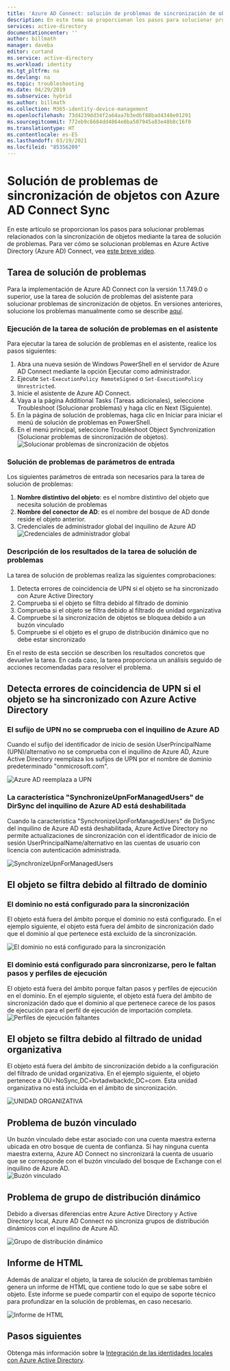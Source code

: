 ```yaml
---
title: 'Azure AD Connect: solución de problemas de sincronización de objetos | Microsoft Docs'
description: En este tema se proporcionan los pasos para solucionar problemas relacionados con la sincronización de objetos mediante la tarea de solución de problemas.
services: active-directory
documentationcenter: ''
author: billmath
manager: daveba
editor: curtand
ms.service: active-directory
ms.workload: identity
ms.tgt_pltfrm: na
ms.devlang: na
ms.topic: troubleshooting
ms.date: 04/29/2019
ms.subservice: hybrid
ms.author: billmath
ms.collection: M365-identity-device-management
ms.openlocfilehash: 73d4239dd34f2a64aa7b3edbf88bad4348e01291
ms.sourcegitcommit: 772eb9c6684dd4864e0ba507945a83e48b8c16f0
ms.translationtype: HT
ms.contentlocale: es-ES
ms.lasthandoff: 03/19/2021
ms.locfileid: "85356209"
---
```

# <a name="troubleshoot-object-synchronization-with-azure-ad-connect-sync"></a>Solución de problemas de sincronización de objetos con Azure AD Connect Sync
En este artículo se proporcionan los pasos para solucionar problemas relacionados con la sincronización de objetos mediante la tarea de solución de problemas. Para ver cómo se solucionan problemas en Azure Active Directory (Azure AD) Connect, vea [este breve vídeo](https://aka.ms/AADCTSVideo).

## <a name="troubleshooting-task"></a>Tarea de solución de problemas
Para la implementación de Azure AD Connect con la versión 1.1.749.0 o superior, use la tarea de solución de problemas del asistente para solucionar problemas de sincronización de objetos. En versiones anteriores, solucione los problemas manualmente como se describe [aquí](tshoot-connect-object-not-syncing.md).

### <a name="run-the-troubleshooting-task-in-the-wizard"></a>Ejecución de la tarea de solución de problemas en el asistente
Para ejecutar la tarea de solución de problemas en el asistente, realice los pasos siguientes:

1.  Abra una nueva sesión de Windows PowerShell en el servidor de Azure AD Connect mediante la opción Ejecutar como administrador.
2.  Ejecute `Set-ExecutionPolicy RemoteSigned` o `Set-ExecutionPolicy Unrestricted`.
3.  Inicie el asistente de Azure AD Connect.
4.  Vaya a la página Additional Tasks (Tareas adicionales), seleccione Troubleshoot (Solucionar problemas) y haga clic en Next (Siguiente).
5.  En la página de solución de problemas, haga clic en Iniciar para iniciar el menú de solución de problemas en PowerShell.
6.  En el menú principal, seleccione Troubleshoot Object Synchronization (Solucionar problemas de sincronización de objetos).
![Solucionar problemas de sincronización de objetos](media/tshoot-connect-objectsync/objsynch11.png)

### <a name="troubleshooting-input-parameters"></a>Solución de problemas de parámetros de entrada
Los siguientes parámetros de entrada son necesarios para la tarea de solución de problemas:
1.  **Nombre distintivo del objeto**: es el nombre distintivo del objeto que necesita solución de problemas
2.  **Nombre del conector de AD**: es el nombre del bosque de AD donde reside el objeto anterior.
3.  Credenciales de administrador global del inquilino de Azure AD ![Credenciales de administrador global](media/tshoot-connect-objectsync/objsynch1.png)

### <a name="understand-the-results-of-the-troubleshooting-task"></a>Descripción de los resultados de la tarea de solución de problemas
La tarea de solución de problemas realiza las siguientes comprobaciones:

1.  Detecta errores de coincidencia de UPN si el objeto se ha sincronizado con Azure Active Directory
2.  Comprueba si el objeto se filtra debido al filtrado de dominio
3.  Comprueba si el objeto se filtra debido al filtrado de unidad organizativa
4.  Compruebe si la sincronización de objetos se bloquea debido a un buzón vinculado
5. Compruebe si el objeto es el grupo de distribución dinámico que no debe estar sincronizado

En el resto de esta sección se describen los resultados concretos que devuelve la tarea. En cada caso, la tarea proporciona un análisis seguido de acciones recomendadas para resolver el problema.

## <a name="detect-upn-mismatch-if-object-is-synced-to-azure-active-directory"></a>Detecta errores de coincidencia de UPN si el objeto se ha sincronizado con Azure Active Directory
### <a name="upn-suffix-is-not-verified-with-azure-ad-tenant"></a>El sufijo de UPN no se comprueba con el inquilino de Azure AD
Cuando el sufijo del identificador de inicio de sesión UserPrincipalName (UPN)/alternativo no se comprueba con el inquilino de Azure AD, Azure Active Directory reemplaza los sufijos de UPN por el nombre de dominio predeterminado "onmicrosoft.com".

![Azure AD reemplaza a UPN](media/tshoot-connect-objectsync/objsynch2.png)

### <a name="azure-ad-tenant-dirsync-feature-synchronizeupnformanagedusers-is-disabled"></a>La característica "SynchronizeUpnForManagedUsers" de DirSync del inquilino de Azure AD está deshabilitada
Cuando la característica "SynchronizeUpnForManagedUsers" de DirSync del inquilino de Azure AD está deshabilitada, Azure Active Directory no permite actualizaciones de sincronización con el identificador de inicio de sesión UserPrincipalName/alternativo en las cuentas de usuario con licencia con autenticación administrada.

![SynchronizeUpnForManagedUsers](media/tshoot-connect-objectsync/objsynch4.png)

## <a name="object-is-filtered-due-to-domain-filtering"></a>El objeto se filtra debido al filtrado de dominio
### <a name="domain-is-not-configured-to-sync"></a>El dominio no está configurado para la sincronización
El objeto está fuera del ámbito porque el dominio no está configurado. En el ejemplo siguiente, el objeto está fuera del ámbito de sincronización dado que el dominio al que pertenece está excluido de la sincronización.

![El dominio no está configurado para la sincronización](media/tshoot-connect-objectsync/objsynch5.png)

### <a name="domain-is-configured-to-sync-but-is-missing-run-profilesrun-steps"></a>El dominio está configurado para sincronizarse, pero le faltan pasos y perfiles de ejecución
El objeto está fuera del ámbito porque faltan pasos y perfiles de ejecución en el dominio. En el ejemplo siguiente, el objeto está fuera del ámbito de sincronización dado que el dominio al que pertenece carece de los pasos de ejecución para el perfil de ejecución de importación completa.
![Perfiles de ejecución faltantes](media/tshoot-connect-objectsync/objsynch6.png)

## <a name="object-is-filtered-due-to-ou-filtering"></a>El objeto se filtra debido al filtrado de unidad organizativa
El objeto está fuera del ámbito de sincronización debido a la configuración del filtrado de unidad organizativa. En el ejemplo siguiente, el objeto pertenece a OU=NoSync,DC=bvtadwbackdc,DC=com.  Esta unidad organizativa no está incluida en el ámbito de sincronización.</br>

![UNIDAD ORGANIZATIVA](./media/tshoot-connect-objectsync/objsynch7.png)

## <a name="linked-mailbox-issue"></a>Problema de buzón vinculado
Un buzón vinculado debe estar asociado con una cuenta maestra externa ubicada en otro bosque de cuenta de confianza. Si hay ninguna cuenta maestra externa, Azure AD Connect no sincronizará la cuenta de usuario que se corresponde con el buzón vinculado del bosque de Exchange con el inquilino de Azure AD.</br>
![Buzón vinculado](./media/tshoot-connect-objectsync/objsynch12.png)

## <a name="dynamic-distribution-group-issue"></a>Problema de grupo de distribución dinámico
Debido a diversas diferencias entre Azure Active Directory y Active Directory local, Azure AD Connect no sincroniza grupos de distribución dinámicos con el inquilino de Azure AD.

![Grupo de distribución dinámico](./media/tshoot-connect-objectsync/objsynch13.png)

## <a name="html-report"></a>Informe de HTML
Además de analizar el objeto, la tarea de solución de problemas también genera un informe de HTML que contiene todo lo que se sabe sobre el objeto. Este informe se puede compartir con el equipo de soporte técnico para profundizar en la solución de problemas, en caso necesario.

![Informe de HTML](media/tshoot-connect-objectsync/objsynch8.png)

## <a name="next-steps"></a>Pasos siguientes
Obtenga más información sobre la [Integración de las identidades locales con Azure Active Directory](whatis-hybrid-identity.md).
